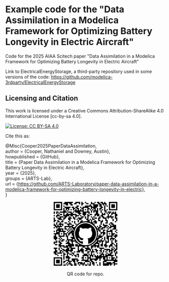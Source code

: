 # Example code for the "Data Assimilation in a Modelica Framework for Optimizing Battery Longevity in Electric Aircraft"
Code for the 2025 AIAA Scitech paper "Data Assimilation in a Modelica Framework for Optimizing Battery Longevity in Electric Aircraft"

Link to ElectricalEnergyStorage, a third-party repository used in some versions of the code:
https://github.com/modelica-3rdparty/ElectricalEnergyStorage


## Licensing and Citation

This work is licensed under a Creative Commons Attribution-ShareAlike 4.0 International License [cc-by-sa 4.0].

[![License: CC BY-SA 4.0](https://img.shields.io/badge/License-CC_BY--SA_4.0-lightgrey.svg)](https://creativecommons.org/licenses/by-sa/4.0/)

Cite this as: 

@Misc{Cooper2025PaperDataAssimilation,    
  author = {Cooper, Nathaniel and Downey, Austin},  
  howpublished = {GitHub},  
  title  = {Paper Data Assimilation in a Modelica Framework for Optimizing Battery Longevity in Electric Aircraft},   
  year = {2025},    
  groups = {ARTS-Lab},    
  url    = {https://github.com/ARTS-Laboratory/paper-data-assimilation-in-a-modelica-framework-for-optimizing-battery-longevity-in-electric},   
}

<p align="center">
<img src="media/QR.png" alt="drawing" width="200"/>
</p>
<p align="center">
QR code for repo.
</p>




